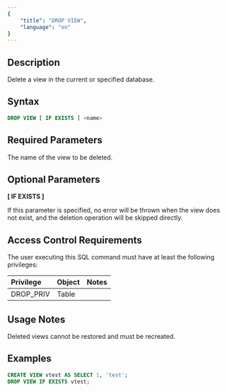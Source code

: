 ```yaml
---
{
    "title": "DROP VIEW",
    "language": "en"
}
---
```


## Description

Delete a view in the current or specified database.

## Syntax

```sql
DROP VIEW [ IF EXISTS ] <name>
```
## Required Parameters

The name of the view to be deleted.

## Optional Parameters

**[ IF EXISTS ]**

If this parameter is specified, no error will be thrown when the view does not exist, and the deletion operation will be skipped directly.

## Access Control Requirements

The user executing this SQL command must have at least the following privileges:

| Privilege | Object | Notes |
| :-------- | :----- | :---- |
| DROP_PRIV | Table  |       |

## Usage Notes

Deleted views cannot be restored and must be recreated.

## Examples

```sql
CREATE VIEW vtest AS SELECT 1, 'test';
DROP VIEW IF EXISTS vtest;
```